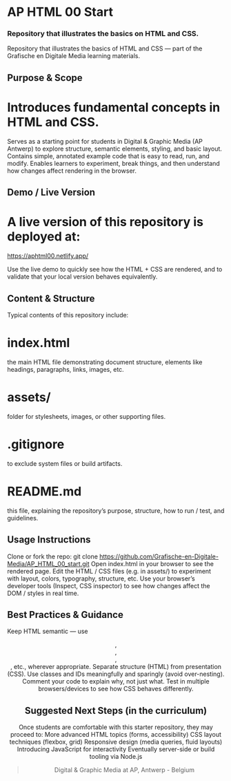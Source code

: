 # AP HTML 00 Start #
### Repository that illustrates the basics on HTML and CSS. ###

Repository that illustrates the basics of HTML and CSS — part of the Grafische en Digitale Media learning materials. 


## Purpose & Scope
# Introduces fundamental concepts in HTML and CSS.

Serves as a starting point for students in Digital & Graphic Media (AP Antwerp) to explore structure, semantic elements, styling, and basic layout.
Contains simple, annotated example code that is easy to read, run, and modify.
Enables learners to experiment, break things, and then understand how changes affect rendering in the browser.

## Demo / Live Version
# A live version of this repository is deployed at:
https://aphtml00.netlify.app/ 


Use the live demo to quickly see how the HTML + CSS are rendered, and to validate that your local version behaves equivalently.

##  Content & Structure
Typical contents of this repository include:
# index.html # 
the main HTML file demonstrating document structure, elements like headings, paragraphs, links, images, etc.
# assets/ #
folder for stylesheets, images, or other supporting files.
# .gitignore #
to exclude system files or build artifacts.
# README.md #
this file, explaining the repository’s purpose, structure, how to run / test, and guidelines.


##  Usage Instructions
Clone or fork the repo:
git clone https://github.com/Grafische-en-Digitale-Media/AP_HTML_00_start.git
Open index.html in your browser to see the rendered page.
Edit the HTML / CSS files (e.g. in assets/) to experiment with layout, colors, typography, structure, etc.
Use your browser’s developer tools (Inspect, CSS inspector) to see how changes affect the DOM / styles in real time.

##  Best Practices & Guidance
Keep HTML semantic — use <header>, <nav>, <section>, <footer>, etc., wherever appropriate.
Separate structure (HTML) from presentation (CSS).
Use classes and IDs meaningfully and sparingly (avoid over-nesting).
Comment your code to explain why, not just what.
Test in multiple browsers/devices to see how CSS behaves differently.

##  Suggested Next Steps (in the curriculum)
Once students are comfortable with this starter repository, they may proceed to:
More advanced HTML topics (forms, accessibility)
CSS layout techniques (flexbox, grid)
Responsive design (media queries, fluid layouts)
Introducing JavaScript for interactivity
Eventually server-side or build tooling via Node.js

> Digital & Graphic Media at AP, Antwerp - Belgium